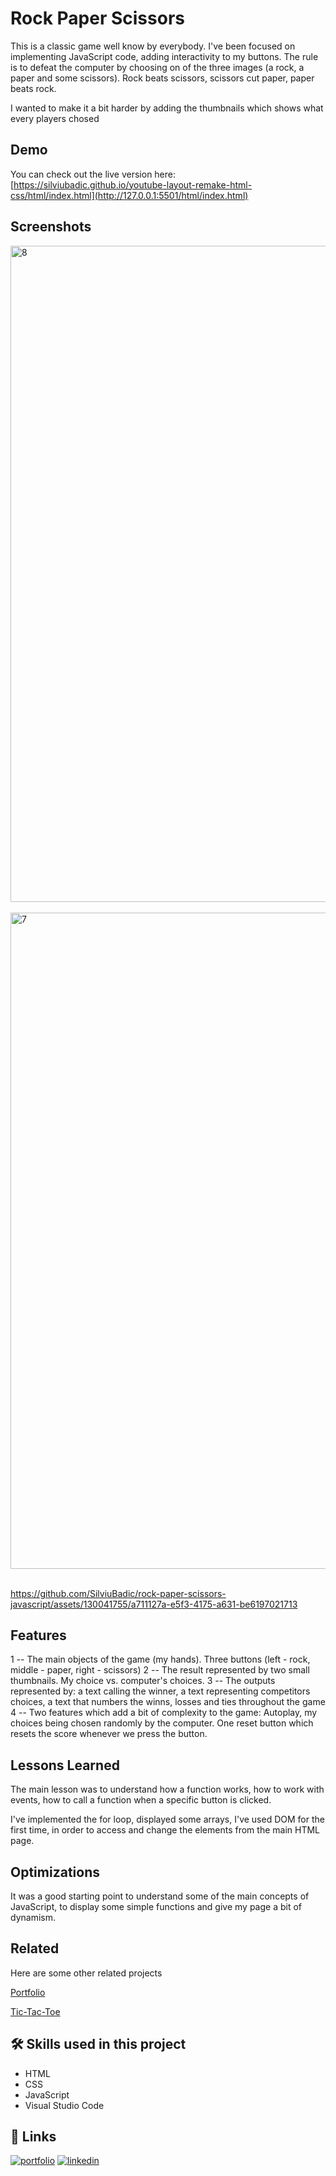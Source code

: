 

# Rock Paper Scissors
This is a classic game well know by everybody. I've been focused on implementing JavaScript code, adding interactivity to my buttons. The rule is to defeat the computer by choosing on of the three images (a rock, a paper and some scissors). Rock beats scissors, scissors cut paper, paper beats rock. 

I wanted to make it a bit harder by adding the thumbnails which shows what every players chosed


## Demo

You can check out the live version here:
[https://silviubadic.github.io/youtube-layout-remake-html-css/html/index.html](http://127.0.0.1:5501/html/index.html)

## Screenshots
<img width="1050" alt="8" src="https://github.com/SilviuBadic/rock-paper-scissors-javascript/assets/130041755/f3d35a5c-f743-4a61-b742-5543487bc1b7">



<br>
<br>
<img width="1050" alt="7" src="https://github.com/SilviuBadic/rock-paper-scissors-javascript/assets/130041755/8c21a6fe-3880-429a-b119-96a501b4b381">






<br>
<br>


https://github.com/SilviuBadic/rock-paper-scissors-javascript/assets/130041755/a711127a-e5f3-4175-a631-be6197021713







## Features

1 -- The main objects of the game (my hands). Three buttons (left - rock, middle - paper, right - scissors)
2 -- The result represented by two small thumbnails. My choice vs. computer's choices.
3 -- The outputs represented by: a text calling the winner, a text representing competitors choices, a text that numbers the winns, losses and ties throughout the game
4 -- Two features which add a bit of complexity to the game: Autoplay, my choices being chosen randomly by the computer. One reset button which resets the score whenever we press the button.

## Lessons Learned

The main lesson was to understand how a function works, how to work with events, how to call a function when a specific button is clicked.

I've implemented the for loop, displayed some arrays, I've used DOM for the first time, in order to access and change the elements from the main HTML page.

## Optimizations

It was a good starting point to understand some of the main concepts of JavaScript, to display some simple functions and give my page a bit of dynamism.




## Related

Here are some other related projects

[Portfolio](https://silviubadic.github.io/portfolio/html/index.html) 

[Tic-Tac-Toe](https://github.com/SilviuBadic/tic-tac-toe-javascript)


## 🛠 Skills used in this project
- HTML
- CSS
- JavaScript
- Visual Studio Code


## 🔗 Links
[![portfolio](https://img.shields.io/badge/my_portfolio-000?style=for-the-badge&logo=ko-fi&logoColor=white)](https://github.com/SilviuBadic)
[![linkedin](https://img.shields.io/badge/linkedin-0A66C2?style=for-the-badge&logo=linkedin&logoColor=white)](https://www.linkedin.com/in/silviu-nicolae-badicel-8ab9b01b3/)


